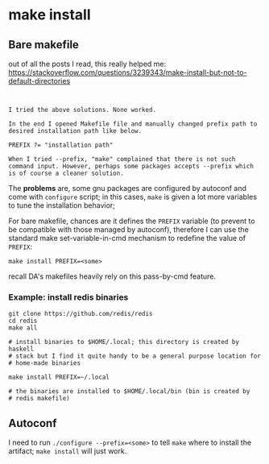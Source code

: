 # make install

## Bare makefile

out of all the posts I read, this really helped me:
<https://stackoverflow.com/questions/3239343/make-install-but-not-to-default-directories>

```text


I tried the above solutions. None worked.

In the end I opened Makefile file and manually changed prefix path to desired installation path like below.

PREFIX ?= "installation path"

When I tried --prefix, "make" complained that there is not such command input. However, perhaps some packages accepts --prefix which is of course a cleaner solution.

```

The **problems** are, some gnu packages are configured by autoconf and come with
`configure` script; in this cases, `make` is given a lot more variables
to tune the installation behavior;

For bare makefile, chances are it defines the `PREFIX` variable (to
prevent to be compatible with those managed by autoconf), therefore I
can use the standard make set-variable-in-cmd mechanism to redefine
the value of `PREFIX`:

`make install PREFIX=<some>`

recall DA's makefiles heavily rely on this pass-by-cmd feature.

### Example: install redis binaries

```shell
git clone https://github.com/redis/redis
cd redis
make all

# install binaries to $HOME/.local; this directory is created by haskell
# stack but I find it quite handy to be a general purpose location for
# home-made binaries

make install PREFIX=~/.local

# the binaries are installed to $HOME/.local/bin (bin is created by
# redis makefile)
```

## Autoconf

I need to run `./configure --prefix=<some>` to tell `make` where to
install the artifact; `make install` will just work.

